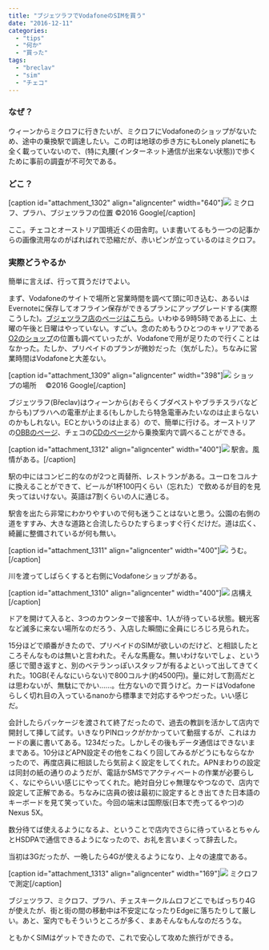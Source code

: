 ```yaml
---
title: "ブジェツラフでVodafoneのSIMを買う"
date: "2016-12-11"
categories: 
  - "tips"
  - "何か"
  - "買った"
tags: 
  - "breclav"
  - "sim"
  - "チェコ"
---
```


### なぜ？

ウィーンからミクロフに行きたいが、ミクロフにVodafoneのショップがないため、途中の乗換駅で調達したい。この町は地球の歩き方にもLonely planetにも全く載っていないので、(特に丸腰(インターネット通信が出来ない状態))で歩くために事前の調査が不可欠である。

### どこ？

\[caption id="attachment\_1302" align="aligncenter" width="640"\][![](https://blog.naotaco.com/assets/images/posts/2016/12/map-1024x586.jpg)](https://blog.naotaco.com/assets/images/posts/2016/12/map.jpg) ミクロフ、プラハ、ブジェツラフの位置 ©2016 Google\[/caption\]

ここ。チェコとオーストリア国境近くの田舎町。いま書いてるもう一つの記事からの画像流用なのがばればれで恐縮だが、赤いピンが立っているのはミクロフ。

### 実際どうやるか

簡単に言えば、行って買うだけでよい。

まず、Vodafoneのサイトで場所と営業時間を調べて頭に叩き込む、あるいはEvernoteに保存してオフライン保存ができるプランにアップグレードする(実際こうした)。[ブジェツラフ店のページはこちら](https://www.vodafone.cz/en/about-vodafone/stores/store-detail/breclav/)。いわゆる9時5時である上に、土曜の午後と日曜はやっていない。すごい。念のためもうひとつのキャリアである[O2のショップ](https://www.o2.cz/osobni/en/stores/breclav/324-jana-palacha-3197/)の位置も調べていったが、Vodafoneで用が足りたので行くことはなかった。たしか、プリペイドのプランが微妙だった（気がした）。ちなみに営業時間はVodafoneと大差ない。

\[caption id="attachment\_1309" align="aligncenter" width="398"\][![](https://blog.naotaco.com/assets/images/posts/2016/12/map2-398x300.png)](https://blog.naotaco.com/assets/images/posts/2016/12/map2.png) ショップの場所　 ©2016 Google\[/caption\]

ブジェツラフ(Břeclav)はウィーンから(おそらくブダペストやブラチスラバなどからも)プラハへの電車が止まる(もしかしたら特急電車みたいなのは止まらないのかもしれない。ECとかいうのは止まる）ので、簡単に行ける。オーストリアの[OBBのページ](https://www.oebb.at/en/)、チェコの[CDのページ](https://www.cd.cz/en/)から乗換案内で調べることができる。

\[caption id="attachment\_1312" align="aligncenter" width="400"\][![](https://blog.naotaco.com/assets/images/posts/2016/12/DSC04790-400x267.jpg)](https://blog.naotaco.com/assets/images/posts/2016/12/DSC04790.jpg) 駅舎。風情がある。\[/caption\]

駅の中にはコンビニ的なのが2つと両替所、レストランがある。ユーロをコルナに換えることができて、ビールが1杯100円くらい（忘れた）で飲めるが目的を見失ってはいけない。英語は7割くらいの人に通じる。

駅舎を出たら非常にわかりやすいので何も迷うことはないと思う。公園の右側の道をすすみ、大きな道路と合流したらひたすらまっすぐ行くだけだ。道は広く、綺麗に整備されているが何も無い。

\[caption id="attachment\_1311" align="aligncenter" width="400"\][![](https://blog.naotaco.com/assets/images/posts/2016/12/DSC04789-400x267.jpg)](https://blog.naotaco.com/assets/images/posts/2016/12/DSC04789.jpg) うむ。\[/caption\]

川を渡ってしばらくすると右側にVodafoneショップがある。

\[caption id="attachment\_1310" align="aligncenter" width="400"\][![](https://blog.naotaco.com/assets/images/posts/2016/12/DSC04787-400x267.jpg)](https://blog.naotaco.com/assets/images/posts/2016/12/DSC04787.jpg) 店構え\[/caption\]

ドアを開けて入ると、3つのカウンターで接客中、1人が待っている状態。観光客など滅多に来ない場所なのだろう、入店した瞬間に全員にじろじろ見られた。

15分ほどで順番がきたので、プリペイドのSIMが欲しいのだけど、と相談したところそんなものは無いと言われた。そんな馬鹿な。無いわけないでしょ、という感じで聞き返すと、別のベテランっぽいスタッフが有るよといって出してきてくれた。10GB(そんなにいらない)で800コルナ(約4500円)。量に対して割高だとは思わないが、無駄にでかい……。仕方ないので買うけど。カードはVodafoneらしく切れ目の入っているnanoから標準まで対応するやつだった。いい感じだ。

会計したらパッケージを渡されて終了だったので、過去の教訓を活かして店内で開封して挿して試す。いきなりPINロックがかかっていて動揺するが、これはカードの裏に書いてある。1234だった。しかしその後もデータ通信はできないままである。10分ほどAPN設定その他をこねくり回してみるがどうにもならなかったので、再度店員に相談したら気前よく設定をしてくれた。APNまわりの設定は同封の紙の通りのようだが、電話かSMSでアクティベートの作業が必要らしく、なにやらいい感じにやってくれた。絶対自分じゃ無理なやつなので、店内で設定して正解である。ちなみに店員の彼は最初に設定するとき出てきた日本語のキーボードを見て笑っていた。今回の端末は国際版(日本で売ってるやつ)のNexus 5X。

数分待てば使えるようになるよ、ということで店内でさらに待っているとちゃんとHSDPAで通信できるようになったので、お礼を言いまくって辞去した。

当初は3Gだったが、一晩したら4Gが使えるようになり、上々の速度である。

\[caption id="attachment\_1313" align="aligncenter" width="169"\][![](https://blog.naotaco.com/assets/images/posts/2016/12/Screenshot_20161122-035459-169x300.png)](https://blog.naotaco.com/assets/images/posts/2016/12/Screenshot_20161122-035459.png) ミクロフで測定\[/caption\]

ブジェツラフ、ミクロフ、プラハ、チェスキークルムロフどこでもばっちり4Gが使えたが、街と街の間の移動中は不安定になったりEdgeに落ちたりして厳しい。あと、室内でもそういうところが多く、まあそんなもんなのだろうな。

ともかくSIMはゲットできたので、これで安心して攻めた旅行ができる。
